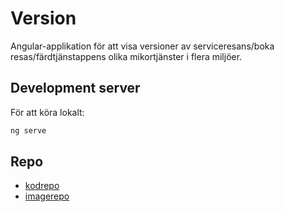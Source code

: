 # Version

Angular-applikation för att visa versioner av serviceresans/boka resas/färdtjänstappens olika mikortjänster i flera miljöer.

## Development server

För att köra lokalt:

```bash
ng serve
```  

## Repo

- [kodrepo](https://github.com/RegionOrebroLan/servicetrips-version)  
- [imagerepo](https://hub.docker.com/repository/docker/regionorebrolan/servicetrips-version/general)  